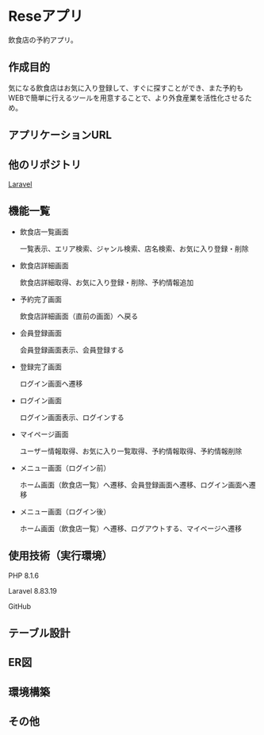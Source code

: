 # Reseアプリ
飲食店の予約アプリ。

## 作成目的
気になる飲食店はお気に入り登録して、すぐに探すことができ、また予約もWEBで簡単に行えるツールを用意することで、より外食産業を活性化させるため。

## アプリケーションURL

## 他のリポジトリ
[Laravel](https://github.com/kaoriii7/resepj.git)

## 機能一覧
- 飲食店一覧画面

    一覧表示、エリア検索、ジャンル検索、店名検索、お気に入り登録・削除

- 飲食店詳細画面

    飲食店詳細取得、お気に入り登録・削除、予約情報追加

- 予約完了画面

    飲食店詳細画面（直前の画面）へ戻る

- 会員登録画面

    会員登録画面表示、会員登録する

- 登録完了画面

    ログイン画面へ遷移

- ログイン画面

    ログイン画面表示、ログインする

- マイページ画面

    ユーザー情報取得、お気に入り一覧取得、予約情報取得、予約情報削除

- メニュー画面（ログイン前）

    ホーム画面（飲食店一覧）へ遷移、会員登録画面へ遷移、ログイン画面へ遷移

- メニュー画面（ログイン後）

    ホーム画面（飲食店一覧）へ遷移、ログアウトする、マイページへ遷移

## 使用技術（実行環境）
PHP 8.1.6

Laravel 8.83.19

GitHub

## テーブル設計

## ER図

## 環境構築

## その他
